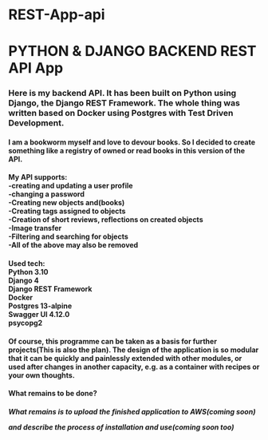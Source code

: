 # REST-App-api
<h1> PYTHON & DJANGO BACKEND REST API App  </h1>

<h3>Here is my backend API. It has been built on Python using Django, the Django REST Framework. The whole thing was written based on Docker using Postgres with Test Driven Development.</h3>

<h4>I am a bookworm myself and love to devour books. So I decided to create something like a registry of owned or read books in this version of the API.
</h4>

<h4>
<b>My API supports:</b><br>
-creating and updating a user profile<br>
-changing a password<br>
-Creating new objects and(books)<br>
-Creating tags assigned to objects<br>
-Creation of short reviews, reflections on created objects<br>
-Image transfer<br>
-Filtering and searching for objects<br>
-All of the above may also be removed<br>
</h4>

<h4>Used tech:<br>
Python 3.10<br>
Django 4<br>
Django REST Framework<br>
Docker<br>
Postgres 13-alpine<br>
Swagger UI 4.12.0<br>
psycopg2</h4>

<h4>Of course, this programme can be taken as a basis for further projects(This is also the plan). The design of the application is so modular that it can be quickly and painlessly extended with other modules, or used after changes in another capacity, e.g. as a container with recipes or your own thoughts.</h4>


<h4>What remains to be done?</h4>

<h5>
What remains is to upload the finished application to AWS(coming soon)<br>

and describe the process of installation and use(coming soon too)<br>
</h5>